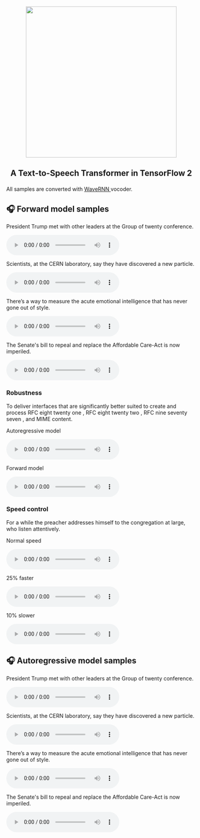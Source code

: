<p align="center">
    <br>
    <img src="https://raw.githubusercontent.com/as-ideas/TransformerTTS/master/docs/transformer_logo.png" width="400"/>
    <br>
</p>

<h2 align="center">
<p>A Text-to-Speech Transformer in TensorFlow 2</p>
</h2>

<p class="text">All samples are converted with <a href="https://github.com/fatchord/WaveRNN"> WaveRNN </a>vocoder.</p>

## 🎧 Forward model samples

<p class="text">President Trump met with other leaders at the Group of twenty conference.</p>
<audio src="https://github.com/as-ideas/tts_model_outputs/blob/master/ljspeech_forward_transformer/trump.wav?raw=true" controls preload></audio>

<p class="text">Scientists, at the CERN laboratory, say they have discovered a new particle.</p>
<audio src="https://github.com/as-ideas/tts_model_outputs/blob/master/ljspeech_forward_transformer/scientists.wav?raw=true" controls preload></audio>

<p class="text">There’s a way to measure the acute emotional intelligence that has never gone out of style.</p>
<audio src="https://github.com/as-ideas/tts_model_outputs/blob/master/ljspeech_forward_transformer/EQ.wav?raw=true" controls preload></audio>

<p class="text">The Senate's bill to repeal and replace the Affordable Care-Act is now imperiled.</p>
<audio src="https://github.com/as-ideas/tts_model_outputs/blob/master/ljspeech_forward_transformer/senate.wav?raw=true" controls preload></audio>

### Robustness

<p class="text">To deliver interfaces that are significantly better suited to create and process RFC eight twenty one , RFC eight twenty two , RFC nine seventy seven , and MIME content.</p>

<p class="text">Autoregressive model</p>
<audio src="https://github.com/as-ideas/tts_model_outputs/blob/master/ljspeech_transformertts/hard.wav?raw=true" controls preload></audio>

<p class="text">Forward model</p>
<audio src="https://github.com/as-ideas/tts_model_outputs/blob/master/ljspeech_forward_transformer/hard.wav?raw=true" controls preload></audio>

### Speed control
<p class="text">For a while the preacher addresses himself to the congregation at large, who listen attentively.</p>

<p class="text">Normal speed</p>
<audio src="https://github.com/as-ideas/tts_model_outputs/blob/master/ljspeech_forward_transformer/speed_100.wav?raw=true" controls preload></audio>

<p class="text">25% faster</p>
<audio src="https://github.com/as-ideas/tts_model_outputs/blob/master/ljspeech_forward_transformer/speed_125.wav?raw=true" controls preload></audio>

<p class="text">10% slower</p>
<audio src="https://github.com/as-ideas/tts_model_outputs/blob/master/ljspeech_forward_transformer/speed_090.wav?raw=true" controls preload></audio>

## 🎧 Autoregressive model samples

<p class="text">President Trump met with other leaders at the Group of twenty conference.</p>
<audio src="https://github.com/as-ideas/tts_model_outputs/blob/master/ljspeech_transformertts/Trump.wav?raw=true" controls preload></audio>

<p class="text">Scientists, at the CERN laboratory, say they have discovered a new particle.</p>
<audio src="https://github.com/as-ideas/tts_model_outputs/blob/master/ljspeech_transformertts/cern_particle.wav?raw=true" controls preload></audio>

<p class="text">There’s a way to measure the acute emotional intelligence that has never gone out of style.</p>
<audio src="https://github.com/as-ideas/tts_model_outputs/blob/master/ljspeech_transformertts/EQ.wav?raw=true" controls preload></audio>

<p class="text">The Senate's bill to repeal and replace the Affordable Care-Act is now imperiled.</p>
<audio src="https://github.com/as-ideas/tts_model_outputs/blob/master/ljspeech_transformertts/affordablecareact.wav?raw=true" controls preload></audio>
